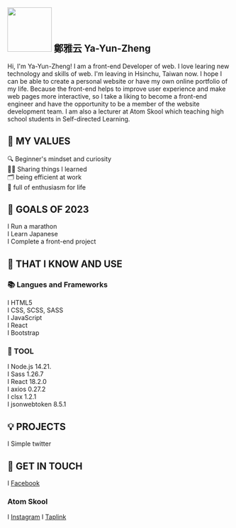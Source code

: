 <!--
**Ya-Yun-Zheng/Ya-Yun-Zheng** is a ✨ _special_ ✨ repository because its `README.md` (this file) appears on your GitHub profile.

Here are some ideas to get you started:

- 🔭 I’m currently working on ...
- 🌱 I’m currently learning ...
- 👯 I’m looking to collaborate on ...
- 🤔 I’m looking for help with ...
- 💬 Ask me about ...
- 📫 How to reach me: ...
- 😄 Pronouns: ...
- ⚡ Fun fact: ...
-->

## <img width="100px" src="https://i.pinimg.com/originals/a1/54/4f/a1544f4870f4a048301417809a193755.gif" /> 鄭雅云  Ya-Yun-Zheng

Hi, I'm Ya-Yun-Zheng! I am a front-end Developer of web. I love learing new technology and skills of web. I'm leaving in Hsinchu, Taiwan now.
I hope I can be able to create a personal website or have my own online portfolio of my life. Because the front-end helps to improve user experience and make web pages more interactive, so I take a liking to become a front-end engineer and have the opportunity to be a member of the website development team. I am also a lecturer at Atom Skool which teaching high school students in Self-directed Learning.
## 🌟 MY VALUES
🔍 Beginner's mindset and curiosity<br>
🙋🏻‍ Sharing things I learned<br>
🗂️ being efficient at work<br>
🌠 full of enthusiasm for life<br>

## 🔭 GOALS OF 2023 

I Run a marathon<br>
I Learn Japanese<br>
I Complete a front-end project<br>

## 🧠 THAT I KNOW AND USE
### 📚 Langues and Frameworks
I HTML5<br>
I CSS, SCSS, SASS<br>
I JavaScript <!-- TypeScript --><br>
I React<br>
I Bootstrap<br>


### 🔧 TOOL
I Node.js 14.21.<br>
I Sass 1.26.7<br>
I React 18.2.0<br>
I axios 0.27.2<br>
I clsx 1.2.1<br>
I jsonwebtoken 8.5.1<br>

## 💡 PROJECTS
I Simple twitter<br>

## 🔗 GET IN TOUCH
I [Facebook](https://www.facebook.com/profile.php?id=100012681346904)
### Atom Skool
I [Instagram](https://instagram.com/atom_skool?igshid=MzRlODBiNWFlZA==)
I [Taplink](https://taplink.cc/atomskool)
